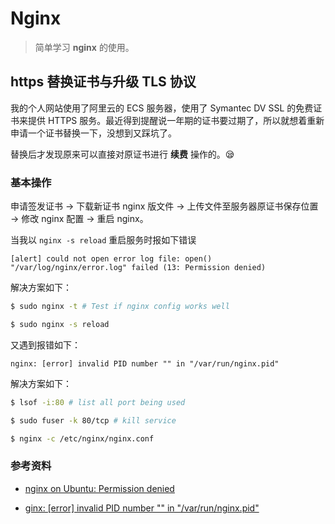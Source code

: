 # Nginx

> 简单学习 **nginx** 的使用。

## https 替换证书与升级 TLS 协议

我的个人网站使用了阿里云的 ECS 服务器，使用了 Symantec DV SSL 的免费证书来提供 HTTPS 服务。最近得到提醒说一年期的证书要过期了，所以就想着重新申请一个证书替换一下，没想到又踩坑了。

替换后才发现原来可以直接对原证书进行 **续费** 操作的。😪

### 基本操作

申请签发证书 → 下载新证书 nginx 版文件 → 上传文件至服务器原证书保存位置 → 修改 nginx 配置 → 重启 nginx。

当我以 `nginx -s reload` 重启服务时报如下错误

```
[alert] could not open error log file: open() "/var/log/nginx/error.log" failed (13: Permission denied)
```

解决方案如下：

```bash
$ sudo nginx -t # Test if nginx config works well

$ sudo nginx -s reload
```

又遇到报错如下：

```
nginx: [error] invalid PID number "" in "/var/run/nginx.pid"
```

解决方案如下：

```bash
$ lsof -i:80 # list all port being used

$ sudo fuser -k 80/tcp # kill service

$ nginx -c /etc/nginx/nginx.conf
```

### 参考资料

- [nginx on Ubuntu: Permission denied](https://stackoverflow.com/questions/18714902/nginx-on-ubuntu-permission-denied?answertab=votes#tab-top)

- [ginx: [error] invalid PID number "" in "/var/run/nginx.pid"](https://www.jianshu.com/p/376038b76221)
